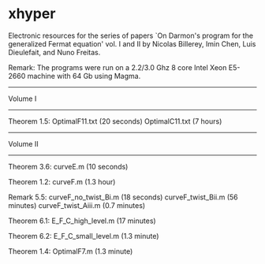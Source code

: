 # xhyper
Electronic resources for the series of papers `On Darmon's program for the generalized Fermat equation' vol. I and II by Nicolas Billerey, Imin Chen, Luis Dieulefait, and Nuno Freitas.

Remark: The programs were run on a 2.2/3.0 Ghz 8 core Intel Xeon E5-2660 machine with 64 Gb using Magma.

********************************
Volume I
********************************
Theorem 1.5:  OptimalF11.txt (20 seconds) OptimalC11.txt (7 hours)

********************************
Volume II
********************************
Theorem 3.6: curveE.m (10 seconds)

Theorem 1.2: curveF.m (1.3 hour)

Remark 5.5: curveF_no_twist_Bi.m (18 seconds) curveF_twist_Bii.m (56 minutes) curveF_twist_Aiii.m (0.7 minutes)

Theorem 6.1: E_F_C_high_level.m (17 minutes)

Theorem 6.2: E_F_C_small_level.m (1.3 minute)

Theorem 1.4: OptimalF7.m (1.3 minute)
